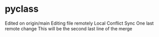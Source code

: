 # pyclass
Edited on origin/main
Editing file remotely 
Local Conflict Sync
One last remote change
This will be the second last line of the merge
